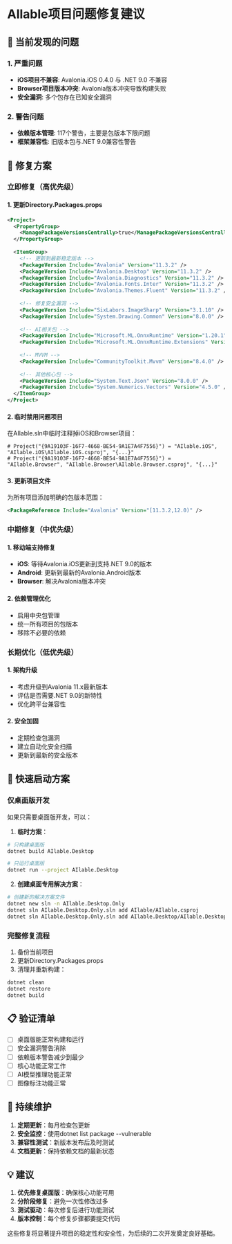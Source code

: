 # AIlable项目问题修复建议

## 🚨 当前发现的问题

### 1. 严重问题
- **iOS项目不兼容**: Avalonia.iOS 0.4.0 与 .NET 9.0 不兼容
- **Browser项目版本冲突**: Avalonia版本冲突导致构建失败
- **安全漏洞**: 多个包存在已知安全漏洞

### 2. 警告问题
- **依赖版本管理**: 117个警告，主要是包版本下限问题
- **框架兼容性**: 旧版本包与.NET 9.0兼容性警告

## 🔧 修复方案

### 立即修复（高优先级）

#### 1. 更新Directory.Packages.props
```xml
<Project>
  <PropertyGroup>
    <ManagePackageVersionsCentrally>true</ManagePackageVersionsCentrally>
  </PropertyGroup>
  
  <ItemGroup>
    <!-- 更新到最新稳定版本 -->
    <PackageVersion Include="Avalonia" Version="11.3.2" />
    <PackageVersion Include="Avalonia.Desktop" Version="11.3.2" />
    <PackageVersion Include="Avalonia.Diagnostics" Version="11.3.2" />
    <PackageVersion Include="Avalonia.Fonts.Inter" Version="11.3.2" />
    <PackageVersion Include="Avalonia.Themes.Fluent" Version="11.3.2" />
    
    <!-- 修复安全漏洞 -->
    <PackageVersion Include="SixLabors.ImageSharp" Version="3.1.10" />
    <PackageVersion Include="System.Drawing.Common" Version="8.0.0" />
    
    <!-- AI相关包 -->
    <PackageVersion Include="Microsoft.ML.OnnxRuntime" Version="1.20.1" />
    <PackageVersion Include="Microsoft.ML.OnnxRuntime.Extensions" Version="0.12.0" />
    
    <!-- MVVM -->
    <PackageVersion Include="CommunityToolkit.Mvvm" Version="8.4.0" />
    
    <!-- 其他核心包 -->
    <PackageVersion Include="System.Text.Json" Version="8.0.0" />
    <PackageVersion Include="System.Numerics.Vectors" Version="4.5.0" />
  </ItemGroup>
</Project>
```

#### 2. 临时禁用问题项目
在AIlable.sln中临时注释掉iOS和Browser项目：
```
# Project("{9A19103F-16F7-4668-BE54-9A1E7A4F7556}") = "AIlable.iOS", "AIlable.iOS\AIlable.iOS.csproj", "{...}"
# Project("{9A19103F-16F7-4668-BE54-9A1E7A4F7556}") = "AIlable.Browser", "AIlable.Browser\AIlable.Browser.csproj", "{...}"
```

#### 3. 更新项目文件
为所有项目添加明确的包版本范围：
```xml
<PackageReference Include="Avalonia" Version="[11.3.2,12.0)" />
```

### 中期修复（中优先级）

#### 1. 移动端支持修复
- **iOS**: 等待Avalonia.iOS更新到支持.NET 9.0的版本
- **Android**: 更新到最新的Avalonia.Android版本
- **Browser**: 解决Avalonia版本冲突

#### 2. 依赖管理优化
- 启用中央包管理
- 统一所有项目的包版本
- 移除不必要的依赖

### 长期优化（低优先级）

#### 1. 架构升级
- 考虑升级到Avalonia 11.x最新版本
- 评估是否需要.NET 9.0的新特性
- 优化跨平台兼容性

#### 2. 安全加固
- 定期检查包漏洞
- 建立自动化安全扫描
- 更新到最新的安全版本

## 🚀 快速启动方案

### 仅桌面版开发
如果只需要桌面版开发，可以：

1. **临时方案**：
```bash
# 只构建桌面版
dotnet build AIlable.Desktop

# 只运行桌面版
dotnet run --project AIlable.Desktop
```

2. **创建桌面专用解决方案**：
```bash
# 创建新的解决方案文件
dotnet new sln -n AIlable.Desktop.Only
dotnet sln AIlable.Desktop.Only.sln add AIlable/AIlable.csproj
dotnet sln AIlable.Desktop.Only.sln add AIlable.Desktop/AIlable.Desktop.csproj
```

### 完整修复流程
1. 备份当前项目
2. 更新Directory.Packages.props
3. 清理并重新构建：
```bash
dotnet clean
dotnet restore
dotnet build
```

## 📋 验证清单

- [ ] 桌面版能正常构建和运行
- [ ] 安全漏洞警告消除
- [ ] 依赖版本警告减少到最少
- [ ] 核心功能正常工作
- [ ] AI模型推理功能正常
- [ ] 图像标注功能正常

## 🔄 持续维护

1. **定期更新**：每月检查包更新
2. **安全监控**：使用dotnet list package --vulnerable
3. **兼容性测试**：新版本发布后及时测试
4. **文档更新**：保持依赖文档的最新状态

## 💡 建议

1. **优先修复桌面版**：确保核心功能可用
2. **分阶段修复**：避免一次性修改过多
3. **测试驱动**：每次修复后进行功能测试
4. **版本控制**：每个修复步骤都要提交代码

这些修复将显著提升项目的稳定性和安全性，为后续的二次开发奠定良好基础。